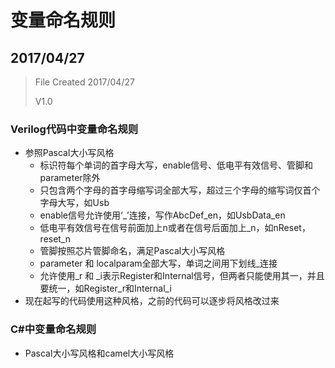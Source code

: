 # 变量命名规则

## 2017/04/27

> File Created 2017/04/27
>
>  V1.0

### Verilog代码中变量命名规则

+ 参照Pascal大小写风格
  + 标识符每个单词的首字母大写，enable信号、低电平有效信号、管脚和parameter除外
  + 只包含两个字母的首字母缩写词全部大写，超过三个字母的缩写词仅首个字母大写，如Usb
  + enable信号允许使用‘_’连接，写作AbcDef_en，如UsbData_en
  + 低电平有效信号在信号前面加上n或者在信号后面加上_n，如nReset，reset_n
  + 管脚按照芯片管脚命名，满足Pascal大小写风格
  + parameter 和 localparam全部大写，单词之间用下划线_连接
  + 允许使用_r 和 _i表示Register和Internal信号，但两者只能使用其一，并且要统一，如Register_r和Internal_i
+ 现在起写的代码使用这种风格，之前的代码可以逐步将风格改过来

### C#中变量命名规则

+ Pascal大小写风格和camel大小写风格